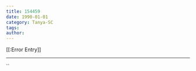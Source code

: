 ```yaml
---
title: 154459
date: 1990-01-01
category: Tanya-SC
tags: 
author: 
---
```


[[:Error Entry]]

---



``
